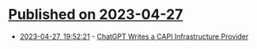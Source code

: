 # [Published on 2023-04-27](index.md)

* [2023-04-27, 19:52:21](https://lobste.rs/s/khxtp2/chatgpt_writes_capi_infrastructure) - [ChatGPT Writes a CAPI Infrastructure Provider](https://eng.d2iq.com/blog/chatgpt-writes-a-capi-infrastructure-provider/)
